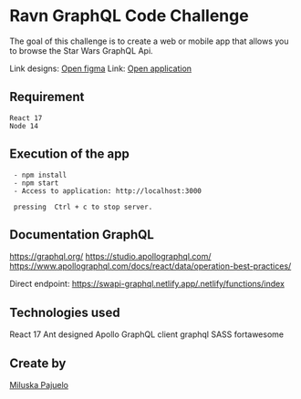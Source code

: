 # Ravn GraphQL Code Challenge

The goal of this challenge is to create a web or mobile app that allows you to browse the Star Wars GraphQL Api.

Link designs: <a href="https://www.figma.com/file/Ceoqa8DbrtyKoOBDR77ktm/Ravn-Code-Challenge?node-id=34%3A13" target="_blank"></strong>Open figma</a>
Link: <a href="https://queen-58726.web.app/" target="_blank"></strong>Open application</a>

## Requirement
```
React 17
Node 14
```
## Execution of the app
```
 - npm install
 - npm start
 - Access to application: http://localhost:3000

 pressing  Ctrl + c to stop server.

```

## Documentation GraphQL

https://graphql.org/
https://studio.apollographql.com/
https://www.apollographql.com/docs/react/data/operation-best-practices/

Direct endpoint: https://swapi-graphql.netlify.app/.netlify/functions/index

## Technologies used
React 17
Ant designed
Apollo GraphQL client
graphql
SASS
fortawesome 

## Create by
<a href="https://github.com/miluskapajuelo" target="_blank"></strong>Miluska Pajuelo</a>
